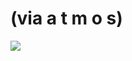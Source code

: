 <!--
id: 10732883
link: http://tumblr.atmos.org/post/10732883/via-a-t-m-o-s
slug: via-a-t-m-o-s
date: Wed Sep 05 2007 00:24:10 GMT-0700 (PDT)
publish: 2007-09-05
tags: 
title: (via a t m o s)
-->


(via a t m o s)
===============

![](http://24.media.tumblr.com/10732883_500.jpg)

